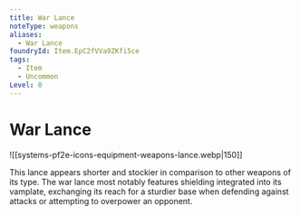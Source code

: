 ```yaml
---
title: War Lance
noteType: weapons
aliases:
  - War Lance
foundryId: Item.EpC2fVVa9ZKfi5ce
tags:
  - Item
  - Uncommon
Level: 0
---
```


# War Lance
![[systems-pf2e-icons-equipment-weapons-lance.webp|150]]

This lance appears shorter and stockier in comparison to other weapons of its type. The war lance most notably features shielding integrated into its vamplate, exchanging its reach for a sturdier base when defending against attacks or attempting to overpower an opponent.
